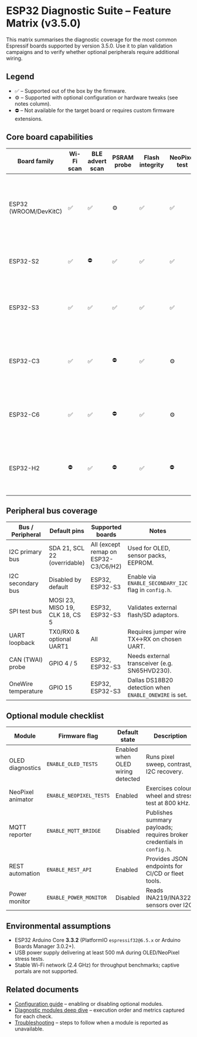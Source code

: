 # ESP32 Diagnostic Suite – Feature Matrix (v3.5.0)

This matrix summarises the diagnostic coverage for the most common Espressif boards supported by version 3.5.0. Use it to plan
validation campaigns and to verify whether optional peripherals require additional wiring.

## Legend
- ✅ – Supported out of the box by the firmware.
- ⚙️ – Supported with optional configuration or hardware tweaks (see notes column).
- ⛔ – Not available for the target board or requires custom firmware extensions.

## Core board capabilities
| Board family | Wi-Fi scan | BLE advert scan | PSRAM probe | Flash integrity | NeoPixel test | OLED 0.96" test | Notes |
|--------------|-----------|-----------------|-------------|-----------------|---------------|-----------------|-------|
| ESP32 (WROOM/DevKitC) | ✅ | ✅ | ⚙️ | ✅ | ✅ | ✅ | PSRAM detection available on WROVER variants with PSRAM soldered. |
| ESP32-S2 | ✅ | ⛔ | ✅ | ✅ | ✅ | ✅ | Native USB supported; BLE hardware absent. |
| ESP32-S3 | ✅ | ✅ | ✅ | ✅ | ✅ | ✅ | Dual USB/Serial; ensure Arduino Core 3.3.2 for full coverage. |
| ESP32-C3 | ✅ | ✅ | ⛔ | ✅ | ⚙️ | ⚙️ | Requires pin remapping for NeoPixel; OLED via I2C only. |
| ESP32-C6 | ✅ | ✅ | ⛔ | ✅ | ⚙️ | ⚙️ | Thread and Matter radios unused; configure pins for LED/OLED. |
| ESP32-H2 | ⛔ | ✅ | ⛔ | ✅ | ⛔ | ⚙️ | Wi-Fi absent; focus on BLE diagnostics and GPIO matrix. |

## Peripheral bus coverage
| Bus / Peripheral | Default pins | Supported boards | Notes |
|------------------|--------------|------------------|-------|
| I2C primary bus | SDA 21, SCL 22 (overridable) | All (except remap on ESP32-C3/C6/H2) | Used for OLED, sensor packs, EEPROM. |
| I2C secondary bus | Disabled by default | ESP32, ESP32-S3 | Enable via `ENABLE_SECONDARY_I2C` flag in `config.h`. |
| SPI test bus | MOSI 23, MISO 19, CLK 18, CS 5 | ESP32, ESP32-S3 | Validates external flash/SD adaptors. |
| UART loopback | TX0/RX0 & optional UART1 | All | Requires jumper wire TX↔RX on chosen UART. |
| CAN (TWAI) probe | GPIO 4 / 5 | ESP32, ESP32-S3 | Needs external transceiver (e.g. SN65HVD230). |
| OneWire temperature | GPIO 15 | ESP32, ESP32-S3 | Dallas DS18B20 detection when `ENABLE_ONEWIRE` is set. |

## Optional module checklist
| Module | Firmware flag | Default state | Description |
|--------|---------------|---------------|-------------|
| OLED diagnostics | `ENABLE_OLED_TESTS` | Enabled when OLED wiring detected | Runs pixel sweep, contrast, I2C recovery. |
| NeoPixel animator | `ENABLE_NEOPIXEL_TESTS` | Enabled | Exercises colour wheel and stress test at 800 kHz. |
| MQTT reporter | `ENABLE_MQTT_BRIDGE` | Disabled | Publishes summary payloads; requires broker credentials in `config.h`. |
| REST automation | `ENABLE_REST_API` | Enabled | Provides JSON endpoints for CI/CD or fleet tools. |
| Power monitor | `ENABLE_POWER_MONITOR` | Disabled | Reads INA219/INA3221 sensors over I2C. |

## Environmental assumptions
- ESP32 Arduino Core **3.3.2** (PlatformIO `espressif32@6.5.x` or Arduino Boards Manager 3.0.2+).
- USB power supply delivering at least 500 mA during OLED/NeoPixel stress tests.
- Stable Wi-Fi network (2.4 GHz) for throughput benchmarks; captive portals are not supported.

## Related documents
- [Configuration guide](CONFIG.md) – enabling or disabling optional modules.
- [Diagnostic modules deep dive](DIAGNOSTIC_MODULES.md) – execution order and metrics captured for each check.
- [Troubleshooting](TROUBLESHOOTING.md) – steps to follow when a module is reported as unavailable.
